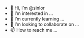 - 👋 Hi, I’m @sinlor
- 👀 I’m interested in ...
- 🌱 I’m currently learning ...
- 💞️ I’m looking to collaborate on ...
- 📫 How to reach me ...

<!---
sinlor/sinlor is a ✨ special ✨ repository because its `README.md` (this file) appears on your GitHub profile.
You can click the Preview link to take a look at your changes.
--->
